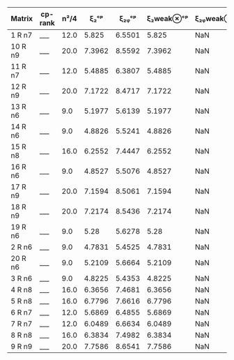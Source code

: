 |Matrix| cp-rank| n²/4| ξ₂ᶜᵖ|  ξ₂ᵩᶜᵖ| ξ₂weak⊗ᶜᵖ|ξ₂ᵩweak⊗ᶜᵖ| ξ₂⊗ᶜᵖ|ξ₂ᵩ⊗ᶜᵖ| ξ₂ᵩ⊗ᶜᵖ + xᵢxⱼ|  
|---|---|---|---|---|---|---|---|---|---|  
|1 R n7| ___ | 12.0| 5.825| 6.5501| 5.825|NaN|7.0|NaN|NaN | 
|10 R n9| ___ | 20.0| 7.3962| 8.5592| 7.3962|NaN|9.0|NaN|NaN | 
|11 R n7| ___ | 12.0| 5.4885| 6.3807| 5.4885|NaN|7.0|NaN|NaN | 
|12 R n9| ___ | 20.0| 7.1722| 8.4717| 7.1722|NaN|9.0|NaN|NaN | 
|13 R n6| ___ | 9.0| 5.1977| 5.6139| 5.1977|NaN|6.0|NaN|NaN | 
|14 R n6| ___ | 9.0| 4.8826| 5.5241| 4.8826|NaN|6.0|NaN|NaN | 
|15 R n8| ___ | 16.0| 6.2552| 7.4447| 6.2552|NaN|8.0|NaN|NaN | 
|16 R n6| ___ | 9.0| 4.8527| 5.5076| 4.8527|NaN|6.0|NaN|NaN | 
|17 R n9| ___ | 20.0| 7.1594| 8.5061| 7.1594|NaN|9.0|NaN|NaN | 
|18 R n9| ___ | 20.0| 7.2174| 8.5436| 7.2174|NaN|9.0|NaN|NaN | 
|19 R n6| ___ | 9.0| 5.28| 5.6278| 5.28|NaN|6.0|NaN|NaN | 
|2 R n6| ___ | 9.0| 4.7831| 5.4525| 4.7831|NaN|6.0|NaN|NaN | 
|20 R n6| ___ | 9.0| 5.2109| 5.6664| 5.2109|NaN|6.0|NaN|NaN | 
|3 R n6| ___ | 9.0| 4.8225| 5.4353| 4.8225|NaN|6.0|NaN|NaN | 
|4 R n8| ___ | 16.0| 6.3656| 7.4681| 6.3656|NaN|8.0|NaN|NaN | 
|5 R n8| ___ | 16.0| 6.7796| 7.6616| 6.7796|NaN|8.0|NaN|NaN | 
|6 R n7| ___ | 12.0| 5.6869| 6.4855| 5.6869|NaN|7.0|NaN|NaN | 
|7 R n7| ___ | 12.0| 6.0489| 6.6634| 6.0489|NaN|7.0|NaN|NaN | 
|8 R n8| ___ | 16.0| 6.3834| 7.4982| 6.3834|NaN|8.0|NaN|NaN | 
|9 R n9| ___ | 20.0| 7.7586| 8.6541| 7.7586|NaN|9.0|NaN|NaN | 
